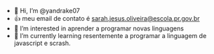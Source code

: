 - 👋 Hi, I’m @yandrake07 
-  👍  meu email de contato é sarah.jesus.oliveira@escola.pr.gov.br
- 👀 I’m interested in  aprender a programar novas linguagens
- 🌱 I’m currently learning  resentemente a programar a linguagem de javascript  e  scrash.
